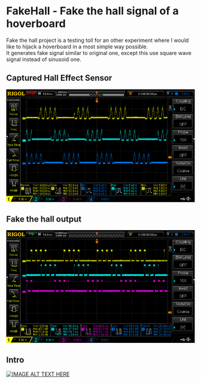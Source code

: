 # FakeHall - Fake the hall signal of a hoverboard 

Fake the hall project is a testing toll for an other experiment where  I would 
like to hijack a hoverboard in a most simple way possible.  
It generates fake signal similar to original one, except this use square wave
signal instead of sinusoid one.

## Captured Hall Effect Sensor
![Captured Hall Effect Sensor](./captured-hall-effect-sensor.png "Captured Hall Effect Sensor")

## Fake the hall output
![Fake the hall output](./simulated-hall-effect-sensor.png "Fake the hall output")

## Intro
[![IMAGE ALT TEXT HERE](http://img.youtube.com/vi/KRvLtCJ4lMA/0.jpg)](https://youtu.be/KRvLtCJ4lMA)
